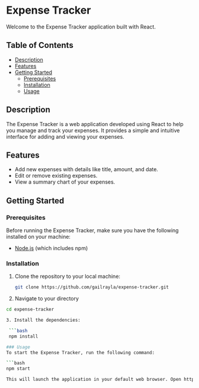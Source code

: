 # Expense Tracker

Welcome to the Expense Tracker application built with React.

## Table of Contents

- [Description](#description)
- [Features](#features)
- [Getting Started](#getting-started)
  - [Prerequisites](#prerequisites)
  - [Installation](#installation)
  - [Usage](#usage)

## Description

The Expense Tracker is a web application developed using React to help you manage and track your expenses. It provides a simple and intuitive interface for adding and viewing your expenses.

## Features

- Add new expenses with details like title, amount, and date.
- Edit or remove existing expenses.
- View a summary chart of your expenses.

## Getting Started

### Prerequisites

Before running the Expense Tracker, make sure you have the following installed on your machine:

- [Node.js](https://nodejs.org/) (which includes npm)

### Installation

1. Clone the repository to your local machine:

   ```bash
   git clone https://github.com/gailrayla/expense-tracker.git

2. Navigate to your directory

  ```bash
  cd expense-tracker

3. Install the dependencies:

   ```bash
   npm install

### Usage
To start the Expense Tracker, run the following command:

 ```bash
 npm start

This will launch the application in your default web browser. Open http://localhost:3000 to view it.



  

